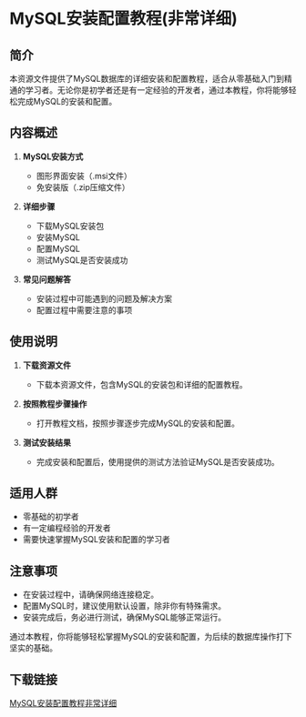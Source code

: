 # MySQL安装配置教程(非常详细)

## 简介
本资源文件提供了MySQL数据库的详细安装和配置教程，适合从零基础入门到精通的学习者。无论你是初学者还是有一定经验的开发者，通过本教程，你将能够轻松完成MySQL的安装和配置。

## 内容概述
1. **MySQL安装方式**
   - 图形界面安装（.msi文件）
   - 免安装版（.zip压缩文件）

2. **详细步骤**
   - 下载MySQL安装包
   - 安装MySQL
   - 配置MySQL
   - 测试MySQL是否安装成功

3. **常见问题解答**
   - 安装过程中可能遇到的问题及解决方案
   - 配置过程中需要注意的事项

## 使用说明
1. **下载资源文件**
   - 下载本资源文件，包含MySQL的安装包和详细的配置教程。

2. **按照教程步骤操作**
   - 打开教程文档，按照步骤逐步完成MySQL的安装和配置。

3. **测试安装结果**
   - 完成安装和配置后，使用提供的测试方法验证MySQL是否安装成功。

## 适用人群
- 零基础的初学者
- 有一定编程经验的开发者
- 需要快速掌握MySQL安装和配置的学习者

## 注意事项
- 在安装过程中，请确保网络连接稳定。
- 配置MySQL时，建议使用默认设置，除非你有特殊需求。
- 安装完成后，务必进行测试，确保MySQL能够正常运行。

通过本教程，你将能够轻松掌握MySQL的安装和配置，为后续的数据库操作打下坚实的基础。

## 下载链接

[MySQL安装配置教程非常详细](https://pan.quark.cn/s/88e25a214efc)